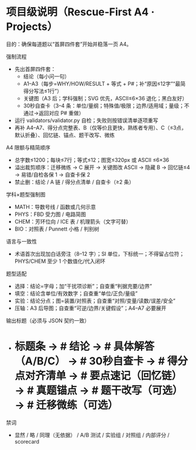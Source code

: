 # 项目级说明（Rescue‑First A4 · Projects）

目的：确保每道题以“首屏四件套”开始并稳落一页 A4。

强制流程
- 先出首屏四件套：
  - 结论（每小问一句）
  - A1–A3（每步=WHY/HOW/RESULT + 等式 + P#；补“原因≤12字”“最简得分写法≤1行”）
  - 关键图（A3 后；学科强制；SVG 优先，ASCII≤6×36 退化；黑白友好）
  - 30秒自查卡（3–4 条：单位/量纲；特殊值/极限；边界/适用域；量级；不通过→返回对应 P# 重做）
- 运行 validators/validator.py 自检；失败则按错误清单逐项重写
- 再补 A4–A7、得分点完整表、B（仅等价且更快，熟练者专用）、C（≤3点，默认折叠）、回忆链、锚点、题干改写、微练

A4 限额与精简顺序
- 总字数≤1200；每块≤7行；等式≤12；图宽≤320px 或 ASCII ≤6×36
- 溢出裁剪顺序：迁移微练 → C 展开 → 关键图改 ASCII → 隐藏 B → 回忆链≤4 → 易错/自检各保 1 → 自查卡保 2
- 禁止删：结论 / A 链 / 得分点清单 / 自查卡（≥2 条）

学科×题型强制图
- MATH：导数号线 / 函数或几何示意
- PHYS：FBD 受力图 / 电路简图
- CHEM：芳环位向 / ICE 表 / 机理箭头（文字可替）
- BIO：对照表 / Punnett 小格 / 判别树

语言与一致性
- 术语首次出现加白话旁注（8–12 字）；SI 单位，下标统一；不得留占位符；PHYS/CHEM 至少 1 个数值化/代入闭环

题型适配
- 选择：结论=字母；加“干扰项诊断”；自查重“判据充要/边界”
- 填空：结论含单位/有效数字；自查重“单位/正负/量级”
- 实验：结论分点；图=装置/对照表；自查重“对照/变量/读数/误差/安全”
- 压轴：A3 后导图；自查重“可逆/边界/关键假设”；A4–A7 必要展开

输出标题（必须与 JSON 契约一致）
- # 标题条 → # 结论 → # 具体解答（A/B/C） → # 30秒自查卡 → # 得分点对齐清单 → # 要点速记（回忆链） → # 真题锚点 → # 题干改写（可选） → # 迁移微练（可选）

禁词
- 显然 / 略 / 同理（无依据） / A/B 测试 / 实验组 / 对照组 / 内部评分 / scorecard

